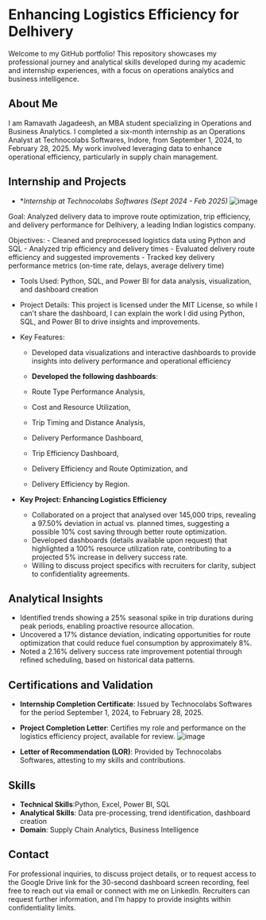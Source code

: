 # Enhancing Logistics Efficiency for Delhivery 
Welcome to my GitHub portfolio! This repository showcases my professional journey and analytical skills developed during my academic and internship experiences, with a focus on operations analytics and business intelligence.

## About Me

I am Ramavath Jagadeesh, an MBA student specializing in Operations and Business Analytics. I completed a six-month internship as an Operations Analyst at Technocolabs Softwares, Indore, from September 1, 2024, to February 28, 2025. My work involved leveraging data to enhance operational efficiency, particularly in supply chain management.

## Internship and Projects

- **Internship at Technocolabs Softwares (Sept 2024 - Feb 2025)*
![image](https://github.com/user-attachments/assets/28ec611a-73b9-45f0-b799-c1f9189561bf)


Goal: Analyzed delivery data to improve route optimization, trip efficiency, and delivery performance for Delhivery, a leading Indian logistics company.
  
Objectives:
    - Cleaned and preprocessed logistics data using Python and SQL
    - Analyzed trip efficiency and delivery times
    - Evaluated delivery route efficiency and suggested improvements
    - Tracked key delivery performance metrics (on-time rate, delays, average delivery time)
- Tools Used: Python, SQL, and Power BI for data analysis, visualization, and dashboard creation
- Project Details: This project is licensed under the MIT License, so while I can't share the dashboard, I can explain the work I did using Python, SQL, and Power BI to drive insights and improvements.
- Key Features:
    - Developed data visualizations and interactive dashboards to provide insights into delivery performance and operational efficiency

  - **Developed the following dashboards**: 
  - Route Type Performance Analysis, 
  - Cost and Resource Utilization, 
  - Trip Timing and Distance Analysis, 
  - Delivery Performance Dashboard, 
  - Trip Efficiency Dashboard, 
  - Delivery Efficiency and Route Optimization, and 
  - Delivery Efficiency by Region. 

- **Key Project: Enhancing Logistics Efficiency**

  - Collaborated on a project that analysed over 145,000 trips, revealing a 97.50% deviation in actual vs. planned times, suggesting a possible 10% cost saving through better route optimization.
  - Developed dashboards (details available upon request) that highlighted a 100% resource utilization rate, contributing to a projected 5% increase in delivery success rate.
  - Willing to discuss project specifics with recruiters for clarity, subject to confidentiality agreements.

## Analytical Insights

- Identified trends showing a 25% seasonal spike in trip durations during peak periods, enabling proactive resource allocation.
- Uncovered a 17% distance deviation, indicating opportunities for route optimization that could reduce fuel consumption by approximately 8%.
- Noted a 2.16% delivery success rate improvement potential through refined scheduling, based on historical data patterns.

## Certifications and Validation

- **Internship Completion Certificate**: Issued by Technocolabs Softwares for the period September 1, 2024, to February 28, 2025.
- **Project Completion Letter**: Certifies my role and performance on the logistics efficiency project, available for review.
![image](https://github.com/user-attachments/assets/99347747-8310-4181-99ed-b121e30d7182)

- **Letter of Recommendation (LOR)**: Provided by Technocolabs Softwares, attesting to my skills and contributions.

## Skills

- **Technical Skills**:Python, Excel, Power BI, SQL 
- **Analytical Skills**: Data pre-processing, trend identification, dashboard creation
- **Domain**: Supply Chain Analytics, Business Intelligence

## Contact

For professional inquiries, to discuss project details, or to request access to the Google Drive link for the 30-second dashboard screen recording, feel free to reach out via email or connect with me on LinkedIn. Recruiters can request further information, and I’m happy to provide insights within confidentiality limits.
